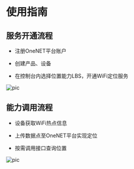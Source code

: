 # 使用指南

## 服务开通流程

- 注册OneNET平台账户

- 创建产品、设备

- 在控制台内选择位置能力LBS，开通WiFi定位服务

![pic](/images/lbs-image/wifi接入流程.png)
    

## 能力调用流程

- 设备获取WiFi热点信息

- 上传数据点至OneNET平台实现定位

- 按需调用接口查询位置

![pic](/images/lbs-image/wifi开发流程.png)